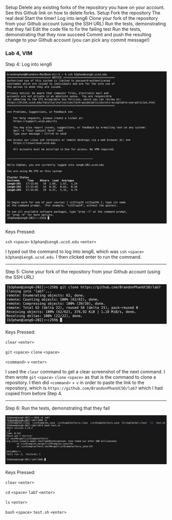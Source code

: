 Setup Delete any existing forks of the repository you have on your account. See this Github link on how to delete forks.
Setup Fork the repository
The real deal Start the timer!
Log into ieng6
Clone your fork of the repository from your Github account (using the SSH URL)
Run the tests, demonstrating that they fail
Edit the code file to fix the failing test
Run the tests, demonstrating that they now succeed
Commit and push the resulting change to your Github account (you can pick any commit message!)


### Lab 4, VIM

Step 4: Log into ieng6

![image](step-4.png)

Keys Pressed: 

`ssh` `<space>` `b3phan@ieng6.ucsd.edu` `<enter>`

I typed out the command to log into ieng6, which was `ssh` `<space>` `b3phan@ieng6.ucsd.edu`. I then clicked enter to run the command.

---

Step 5: Clone your fork of the repository from your Github account (using the SSH URL)

![image](step-5.png)

Keys Pressed: 

`clear` `<enter>` 

`git` `<space>` `clone` `<space>` 

`<command>` `v` `<enter>`

I used the `clear` command to get a clear screenshot of the next command. I then wrote `git` `<space>` `clone` `<space>` as that is the command to clone a repository. I then did `<command>` + `v` in order to paste the link to the repository, which is `https://github.com/BrandonPhanUCSD/lab7` which I had copied from before Step 4.

---

Step 6: Run the tests, demonstrating that they fail

![image](step-6.png)

Keys Pressed: 

`clear` `<enter>` 

`cd` `<space>` `lab7` `<enter>` 

`ls` `<enter>`

`bash` `<space>` `test.sh` `<enter>`

